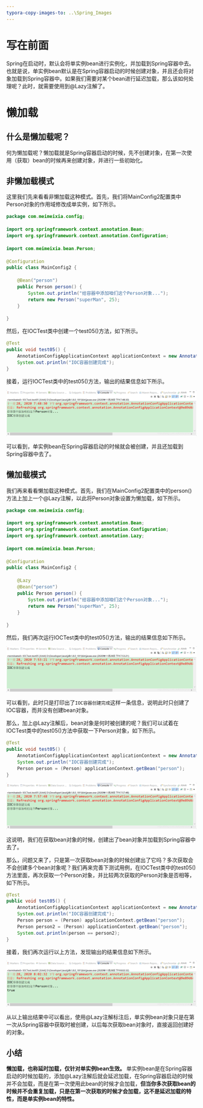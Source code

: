 ```yaml
---
typora-copy-images-to: ..\Spring_Images
---
```


# 写在前面

Spring在启动时，默认会将单实例bean进行实例化，并加载到Spring容器中去。也就是说，单实例bean默认是在Spring容器启动的时候创建对象，并且还会将对象加载到Spring容器中。如果我们需要对某个bean进行延迟加载，那么该如何处理呢？此时，就需要使用到@Lazy注解了。

# 懒加载	

## 什么是懒加载呢？

何为懒加载呢？懒加载就是Spring容器启动的时候，先不创建对象，在第一次使用（获取）bean的时候再来创建对象，并进行一些初始化。

## 非懒加载模式

这里我们先来看看非懒加载这种模式。首先，我们将MainConfig2配置类中Person对象的作用域修改成单实例，如下所示。

```java
package com.meimeixia.config;

import org.springframework.context.annotation.Bean;
import org.springframework.context.annotation.Configuration;

import com.meimeixia.bean.Person;

@Configuration
public class MainConfig2 {
	
	@Bean("person")
	public Person person() {
		System.out.println("给容器中添加咱们这个Person对象...");
		return new Person("superMan", 25);
	}
	
}
```

然后，在IOCTest类中创建一个test05()方法，如下所示。

```java
@Test
public void test05() {
    AnnotationConfigApplicationContext applicationContext = new AnnotationConfigApplicationContext(MainConfig2.class);
    System.out.println("IOC容器创建完成");
}
```

接着，运行IOCTest类中的test05()方法，输出的结果信息如下所示。

![在这里插入图片描述](../Spring_Images/20201128200913913.png)

可以看到，单实例bean在Spring容器启动的时候就会被创建，并且还加载到Spring容器中去了。

## 懒加载模式

我们再来看看懒加载这种模式。首先，我们在MainConfig2配置类中的person()方法上加上一个@Lazy注解，以此将Person对象设置为懒加载，如下所示。

```java
package com.meimeixia.config;

import org.springframework.context.annotation.Bean;
import org.springframework.context.annotation.Configuration;
import org.springframework.context.annotation.Lazy;

import com.meimeixia.bean.Person;

@Configuration
public class MainConfig2 {

	@Lazy
	@Bean("person")
	public Person person() {
		System.out.println("给容器中添加咱们这个Person对象...");
		return new Person("superMan", 25);
	}
	
}
```

然后，我们再次运行IOCTest类中的test05()方法，输出的结果信息如下所示。

![在这里插入图片描述](../Spring_Images/20201128200924409.png)

可以看到，此时只是打印出了`IOC容器创建完成`这样一条信息，说明此时只创建了IOC容器，而并没有创建bean对象。

那么，加上@Lazy注解后，bean对象是何时被创建的呢？我们可以试着在IOCTest类中的test05()方法中获取一下Person对象，如下所示。

```java
@Test
public void test05() {
    AnnotationConfigApplicationContext applicationContext = new AnnotationConfigApplicationContext(MainConfig2.class);
    System.out.println("IOC容器创建完成");
    Person person = (Person) applicationContext.getBean("person");
}
```

![在这里插入图片描述](../Spring_Images/20201128200936104.png)

这说明，我们在获取bean对象的时候，创建出了bean对象并加载到Spring容器中去了。

那么，问题又来了，只是第一次获取bean对象的时候创建出了它吗？多次获取会不会创建多个bean对象呢？我们再来完善下测试用例，在IOCTest类中的test05()方法里面，再次获取一个Person对象，并比较两次获取的Person对象是否相等，如下所示。

```java
@Test
public void test05() {
    AnnotationConfigApplicationContext applicationContext = new AnnotationConfigApplicationContext(MainConfig2.class);
    System.out.println("IOC容器创建完成");
    Person person = (Person) applicationContext.getBean("person");
    Person person2 = (Person) applicationContext.getBean("person");
    System.out.println(person == person2);
}
```

接着，我们再次运行以上方法，发现输出的结果信息如下所示。

![在这里插入图片描述](../Spring_Images/20201128200945910.png)

从以上输出结果中可以看出，使用@Lazy注解标注后，单实例bean对象只是在第一次从Spring容器中获取时被创建，以后每次获取bean对象时，直接返回创建好的对象。

## 小结

**懒加载，也称延时加载，仅针对单实例bean生效。** 单实例bean是在Spring容器启动的时候加载的，添加@Lazy注解后就会延迟加载，在Spring容器启动的时候并不会加载，而是在第一次使用此bean的时候才会加载，**但当你多次获取bean的时候并不会重复加载，只是在第一次获取的时候才会加载，这不是延迟加载的特性，而是单实例bean的特性。**